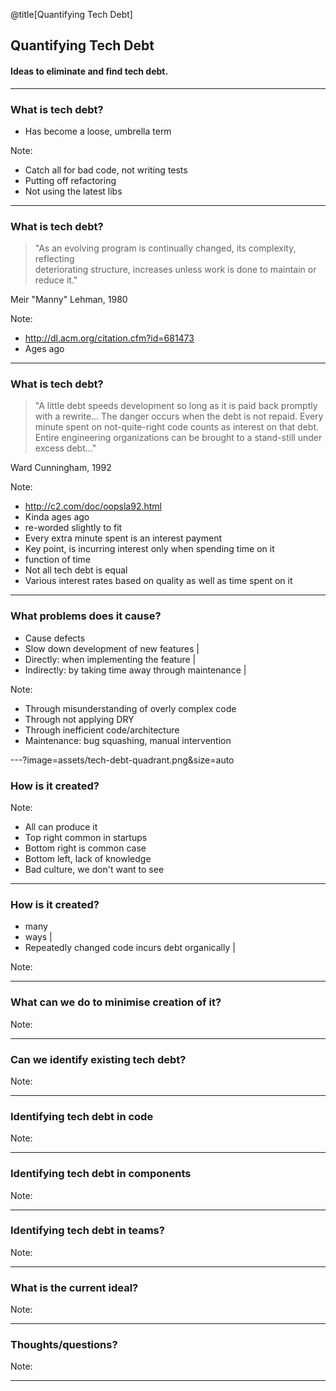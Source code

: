 @title[Quantifying Tech Debt]
## Quantifying Tech Debt
 
#### Ideas to eliminate and find tech debt.

---
### What is tech debt?

- Has become a loose, umbrella term

Note:
* Catch all for bad code, not writing tests
* Putting off refactoring
* Not using the latest libs

---
### What is tech debt?

> "As an evolving program is continually changed, its complexity, reflecting  
> deteriorating structure, increases unless work is done to maintain or reduce it."

Meir "Manny" Lehman, 1980

Note:
* http://dl.acm.org/citation.cfm?id=681473
* Ages ago

---
### What is tech debt?

> "A little debt speeds development so 
> long as it is paid back promptly with a rewrite... 
> The danger occurs when the debt is not repaid. Every minute spent on not-quite-right 
> code counts as interest on that debt. 
> Entire engineering organizations can be brought to a stand-still under excess debt..."

Ward Cunningham, 1992

Note:
* http://c2.com/doc/oopsla92.html
* Kinda ages ago
* re-worded slightly to fit
* Every extra minute spent is an interest payment
* Key point, is incurring interest only when spending time on it
* function of time
* Not all tech debt is equal
* Various interest rates based on quality as well as time spent on it

---
### What problems does it cause?

- Cause defects
- Slow down development of new features |
 - Directly: when implementing the feature |
 - Indirectly: by taking time away through maintenance |

Note:
* Through misunderstanding of overly complex code
* Through not applying DRY
* Through inefficient code/architecture
* Maintenance: bug squashing, manual intervention

---?image=assets/tech-debt-quadrant.png&size=auto
### How is it created?

Note:
* All can produce it
* Top right common in startups
* Bottom right is common case
* Bottom left, lack of knowledge
* Bad culture, we don't want to see

---
### How is it created?

- many
- ways |
- Repeatedly changed code incurs debt organically |

Note:

---
### What can we do to minimise creation of it?


Note:

---
### Can we identify existing tech debt?


Note:

---
### Identifying tech debt in code


Note:

---
### Identifying tech debt in components


Note:

---
### Identifying tech debt in teams?


Note:

---
### What is the current ideal?


Note:

---
### Thoughts/questions?


Note:

---

